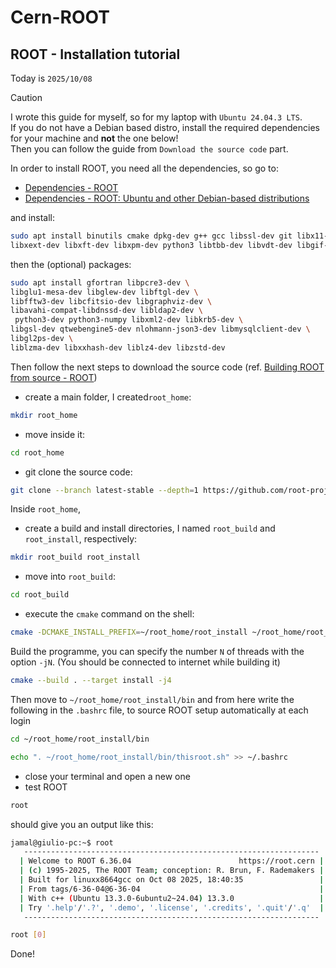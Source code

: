 # Cern-ROOT

## ROOT - Installation tutorial

Today is `2025/10/08`

> [!CAUTION]
> I wrote this guide for myself, so for my laptop with `Ubuntu 24.04.3 LTS`. </br>
> If you do not have a Debian based distro, install the required dependencies for your machine and **not** the one below! </br>
> Then you can follow the guide from `Download the source code` part.

In order to install ROOT, you need all the dependencies, so go to:

- [Dependencies - ROOT](https://root.cern.ch/install/dependencies/)
- [Dependencies - ROOT: Ubuntu and other Debian-based distributions](https://root.cern.ch/install/dependencies/#ubuntu-and-other-debian-based-distributions)

and install:

```bash
sudo apt install binutils cmake dpkg-dev g++ gcc libssl-dev git libx11-dev \
libxext-dev libxft-dev libxpm-dev python3 libtbb-dev libvdt-dev libgif-dev
```

then the (optional) packages:

```bash
sudo apt install gfortran libpcre3-dev \
libglu1-mesa-dev libglew-dev libftgl-dev \
libfftw3-dev libcfitsio-dev libgraphviz-dev \
libavahi-compat-libdnssd-dev libldap2-dev \
 python3-dev python3-numpy libxml2-dev libkrb5-dev \
libgsl-dev qtwebengine5-dev nlohmann-json3-dev libmysqlclient-dev \
libgl2ps-dev \
liblzma-dev libxxhash-dev liblz4-dev libzstd-dev
```

Then follow the next steps to download the source code (ref. [Building ROOT from source - ROOT](https://root.cern.ch/install/build_from_source/))

- create a main folder, I created`root_home`:

```bash
mkdir root_home
```

- move inside it:

```bash
cd root_home
```

- git clone the source code:

```bash
git clone --branch latest-stable --depth=1 https://github.com/root-project/root.git root_src
```

Inside `root_home`,

- create a build and install directories, I named `root_build` and `root_install`, respectively:

```bash
mkdir root_build root_install
```

- move into `root_build`:

```bash
cd root_build
```

- execute the `cmake` command on the shell:

```bash
cmake -DCMAKE_INSTALL_PREFIX=~/root_home/root_install ~/root_home/root_src
```

Build the programme, you can specify the number `N` of threads with the option `-jN`. (You should be connected to internet while building it)

```bash
cmake --build . --target install -j4
```

Then move to `~/root_home/root_install/bin` and from here write the following in the `.bashrc` file, to source ROOT setup automatically at each login

```bash
cd ~/root_home/root_install/bin
```

```bash
echo ". ~/root_home/root_install/bin/thisroot.sh" >> ~/.bashrc
```

- close your terminal and open a new one
- test ROOT

```bash
root
```

should give you an output like this:

```bash
jamal@giulio-pc:~$ root
   ------------------------------------------------------------------
  | Welcome to ROOT 6.36.04                        https://root.cern |
  | (c) 1995-2025, The ROOT Team; conception: R. Brun, F. Rademakers |
  | Built for linuxx8664gcc on Oct 08 2025, 18:40:35                 |
  | From tags/6-36-04@6-36-04                                        |
  | With c++ (Ubuntu 13.3.0-6ubuntu2~24.04) 13.3.0                   |
  | Try '.help'/'.?', '.demo', '.license', '.credits', '.quit'/'.q'  |
   ------------------------------------------------------------------

root [0] 
```

Done!
